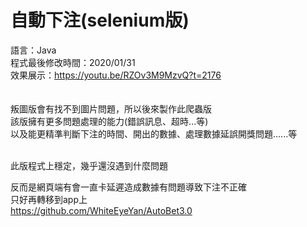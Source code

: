 # 自動下注(selenium版)  
語言：Java  
程式最後修改時間：2020/01/31  
效果展示：https://youtu.be/RZOv3M9MzvQ?t=2176  
<br />  
叛圖版會有找不到圖片問題，所以後來製作此爬蟲版  
該版擁有更多問題處理的能力(錯誤訊息、超時...等)  
以及能更精準判斷下注的時間、開出的數據、處理數據延誤開獎問題......等  
<br />  
  
此版程式上穩定，幾乎還沒遇到什麼問題  

反而是網頁端有會一直卡延遲造成數據有問題導致下注不正確  
只好再轉移到app上  
https://github.com/WhiteEyeYan/AutoBet3.0

